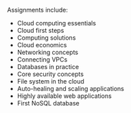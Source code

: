 Assignments include:
- Cloud computing essentials
- Cloud first steps
- Computing solutions
- Cloud economics
- Networking concepts
- Connecting VPCs
- Databases in practice
- Core security concepts
- File system in the cloud
- Auto-healing and scaling applications
- Highly available web applications
- First NoSQL database
